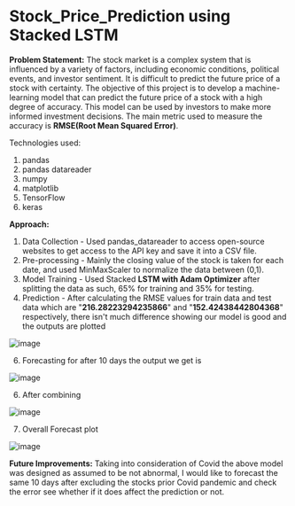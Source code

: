 # Stock_Price_Prediction using Stacked LSTM

**Problem Statement:** 
The stock market is a complex system that is influenced by a variety of factors, including economic conditions, political events, and investor sentiment. It is difficult to predict the future price of a stock with certainty. The objective of this project is to develop a machine-learning model that can predict the future price of a stock with a high degree of accuracy. This model can be used by investors to make more informed investment decisions.
The main metric used to measure the accuracy is **RMSE(Root Mean Squared Error)**.

Technologies used:
1. pandas
2. pandas datareader
3. numpy
4. matplotlib
5. TensorFlow
6. keras

**Approach:**
1. Data Collection - Used pandas_datareader to access open-source websites to get access to the API key and save it into a CSV file.
2. Pre-processing - Mainly the closing value of the stock is taken for each date, and used MinMaxScaler to normalize the data between (0,1).
3. Model Training - Used Stacked **LSTM with Adam Optimizer** after splitting the data as such, 65% for training and 35% for testing.
4. Prediction - After calculating the RMSE values for train data and test data which are "**216.28223294235866**" and "**152.42438442804368**" respectively, there isn't much difference showing our model is good and the outputs are plotted

![image](https://github.com/Akshithishome/Stock_Price_Prediction/assets/105364531/f4659356-6e33-4b70-81eb-7e4711c46e6e)

6. Forecasting for after 10 days the output we get is

![image](https://github.com/Akshithishome/Stock_Price_Prediction/assets/105364531/e31db410-675a-4bf7-b810-f1ffafbbf679)

6. After combining

![image](https://github.com/Akshithishome/Stock_Price_Prediction/assets/105364531/21a85d14-c007-4296-84b6-0c26d20317f6)

7. Overall Forecast plot

![image](https://github.com/Akshithishome/Stock_Price_Prediction/assets/105364531/75e570b6-1ecd-4b00-9a25-ddc4ff290d67)


**Future Improvements:**
Taking into consideration of Covid the above model was designed as assumed to be not abnormal, I would like to forecast the same 10 days after excluding the stocks prior Covid pandemic and check the error see whether if it does affect the prediction or not.





